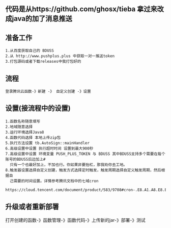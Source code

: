 ## 代码是从https://github.com/ghosx/tieba 拿过来改成java的加了消息推送
## 准备工作
    1.从百度获取自己的 BDUSS
    2.从 http://www.pushplus.plus 中获取一对一推送token
    3.打包源码或者下载releases中我打包好的
## 流程
    登录腾讯云函数-》新建 -》 自定义创建 -》设置
## 设置(接流程中的设置)
    1.函数名称随意填写
    2.地域随意选择
    3.运行环境选择Java8
    4.函数代码选择 本地上传zip包
    5.执行方法设置 tb.AutoSign::mainHandler
    6.高级设置中设置 执行超时时间 设置到最大900秒
    7.高级设置中设置 环境变量 PUSH_PLUS_TOKEN 与 BDUSS 其中BDUSS支持多个需要在每个账号的BDUSS后边加上# 
      只有一个也最好加上，不加也行。你如果非要抬杠，那我劝你去工地。
    8.触发器设置选择自定义创建，触发方式选择定时触发，触发周期选择自定义触发周期，然后根据自
      己需要的时间设置。详情参考腾讯文档中的七域cron 
      https://cloud.tencent.com/document/product/583/9708#cron-.E8.A1.A8.E8.BE.BE.E5.BC.8F

## 升级或者重新部署
   打开创建的函数-》函数管理-》函数代码-》上传新的jar-》部署-》测试
